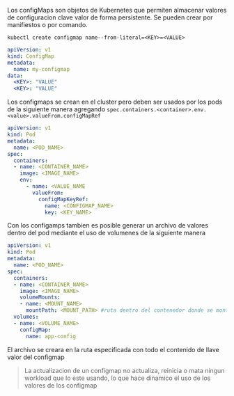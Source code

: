 Los configMaps son objetos de Kubernetes que permiten almacenar valores de configuracion clave valor de forma persistente. Se pueden crear por manifiestos o por comando.

```shell
kubectl create configmap name--from-literal=<KEY>=<VALUE>
```

```yaml
apiVersion: v1
kind: ConfigMap
metadata:
  name: my-configmap
data:
  <KEY>: "VALUE"
  <KEY>: "VALUE"
```

Los configmaps se crean en el cluster pero deben ser usados por los pods de la siguiente manera agregando `spec.containers.<container>.env.<value>.valueFrom.configMapRef`

```yml
apiVersion: v1
kind: Pod
metadata:
  name: <POD_NAME>
spec:
  containers:
  - name: <CONTAINER_NAME>
    image: <IMAGE_NAME>
    env:
      - name: <VALUE_NAME
	    valueFrom:
	      configMapKeyRef:
	        name: <CONFIGMAP_NAME>
	        key: <KEY_NAME>
```

Con los configamps tambien es posible generar un archivo de valores dentro del pod mediante el uso de volumenes de la siguiente manera

```yml
apiVersion: v1
kind: Pod
metadata:
  name: <POD_NAME>
spec:
  containers:
  - name: <CONTAINER_NAME>
    image: <IMAGE_NAME>
    volumeMounts:
    - name: <MOUNT_NAME>
      mountPath: <MOUNT_PATH> #ruta dentro del contenedor donde se montara  
  volumes:
  - name: <VOLUME_NAME>
    configMap:
	  name: app-config
```

El archivo se creara en la ruta especificada con todo el contenido de llave valor del configmap

> La actualizacion de un configmap no actualiza, reinicia o mata ningun workload que lo este usando, lo que hace dinamico el uso de los valores de los configmap